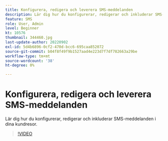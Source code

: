 ```yaml
---
title: Konfigurera, redigera och leverera SMS-meddelanden
description: Lär dig hur du konfigurerar, redigerar och inkluderar SMS-meddelanden i dina kundresor.
feature: SMS
role: User, Admin
level: Beginner
kt: 10576
thumbnail: 344460.jpg
last-update-author: 20220902
exl-id: 5d4b6896-0cf2-470d-bcc6-695caa852072
source-git-commit: b04f8f49f9b1527aad4e223d7f7df782663a29be
workflow-type: tm+mt
source-wordcount: '38'
ht-degree: 0%

---
```


# Konfigurera, redigera och leverera SMS-meddelanden

Lär dig hur du konfigurerar, redigerar och inkluderar SMS-meddelanden i dina kundresor.

>[!VIDEO](https://video.tv.adobe.com/v/344460?quality=12&learn=on)
